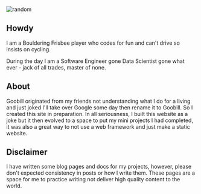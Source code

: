 ![random](../assets/random.png)

## Howdy

I am a Bouldering Frisbee player who codes for fun and can't drive so insists on cycling.

During the day I am a Software Engineer gone Data Scientist gone what ever - jack of all trades, master of none.

## About

Goobill originated from my friends not understanding what I do for a living and just joked I'll take over Google some day then rename it to Goobill. So I created this site in preparation. In all seriousness, I built this website as a joke but it then evolved to a space to put my mini projects I had completed, it was also a great way to not use a web framework and just make a static website.

## Disclaimer

I have written some blog pages and docs for my projects, however, please don't expected consistency in posts or how I write them. These pages are a space for me to practice writing not deliver high quality content to the world.